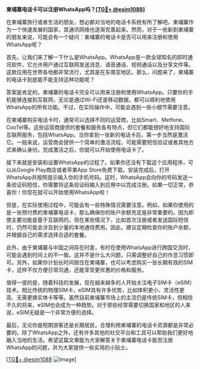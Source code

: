 **柬埔寨电话卡可以注册WhatsApp吗？[[TG💪+ @esim1088](https://t.me/s/esim1088)]**

在柬埔寨旅行或者生活的朋友，想必都对当地的电话卡系统有所了解吧。柬埔寨作为一个快速发展的国家，其通讯网络也逐渐完善起来。然而，对于一些新到柬埔寨的朋友来说，可能会有一个疑问：柬埔寨的电话卡是否可以用来注册和使用WhatsApp呢？

首先，让我们来了解一下什么是WhatsApp。WhatsApp是一款全球知名的即时通讯软件，它允许用户通过互联网发送消息、语音通话、视频通话以及分享文件等。这款应用在世界各地都非常流行，尤其是在东南亚地区。那么，问题来了，柬埔寨的电话卡到底能不能支持这种功能呢？

答案是肯定的。柬埔寨的电话卡完全可以用来注册和使用WhatsApp。只要你的手机能够连接到互联网，无论是通过Wi-Fi还是移动数据，都可以顺利地使用WhatsApp的所有功能。不过，在实际操作中，可能会遇到一些小细节需要注意。

在柬埔寨购买电话卡时，通常可以选择不同的运营商，比如Smart、Metfone、CooTel等。这些运营商提供的套餐和服务各有特点，但它们都能很好地支持国际互联网服务，包括WhatsApp。当你拿到一张新的电话卡后，第一步当然是激活它。一般来说，运营商会提供一个简单的激活流程，可能需要短信验证或者其他方式来确认身份。完成激活之后，你就可以开始使用电话卡了。

接下来就是安装和设置WhatsApp的过程了。如果你还没有下载这个应用程序，可以从Google Play商店或者苹果App Store免费下载。安装完成后，打开WhatsApp并按照提示输入你的手机号码。这时，WhatsApp会向你的号码发送一条验证码短信，你需要将这条验证码输入到应用中以完成注册。如果一切正常，恭喜你！你现在就可以开始使用WhatsApp啦！

但是，在实际使用过程中，可能会有一些特殊情况需要注意。例如，如果你使用的是一张预付费的柬埔寨电话卡，那么确保你的账户余额充足是非常重要的。因为即使主要功能是基于互联网的，但在某些情况下，比如首次注册或者发送国际短信时，仍然可能会涉及到少量的本地通信费用。因此，建议定期检查你的账户余额，并根据自己的需求选择合适的套餐。

此外，由于柬埔寨与中国之间存在时差，有时在使用WhatsApp进行跨国交流时，可能会遇到时间上的不一致。这并不是什么大问题，只需调整好自己的作息习惯即可。另外，如果你计划长时间居住在柬埔寨，也可以考虑购买一张长期有效的SIM卡，这样不仅方便日常沟通，还能享受更优惠的价格和服务。

值得一提的是，随着科技的发展，现在越来越多的人开始关注电子SIM卡（eSIM）技术。相比传统的物理SIM卡，eSIM具有许多优势，比如体积更小、灵活性更高、无需更换实体卡等等。虽然目前柬埔寨市场上的主流仍是传统SIM卡，但相信不久的将来，eSIM也会成为一种趋势。对于那些经常需要切换国家和地区的人来说，eSIM无疑是一个非常方便的选择。

最后，无论你是短期游客还是长期居民，合理利用柬埔寨的电话卡资源都是非常必要的。除了WhatsApp之外，还有许多其他的社交平台和工具可以帮助我们更好地融入当地的生活。希望这篇文章能为大家解答关于柬埔寨电话卡能否注册WhatsApp的问题，并为大家提供一些实用的小贴士。

[[TG💪+ @esim1088](https://t.me/s/esim1088) ![Image](https://i.postimg.cc/4NQfJmqS/Snipaste-2025-05-13-00-14-12.png)]